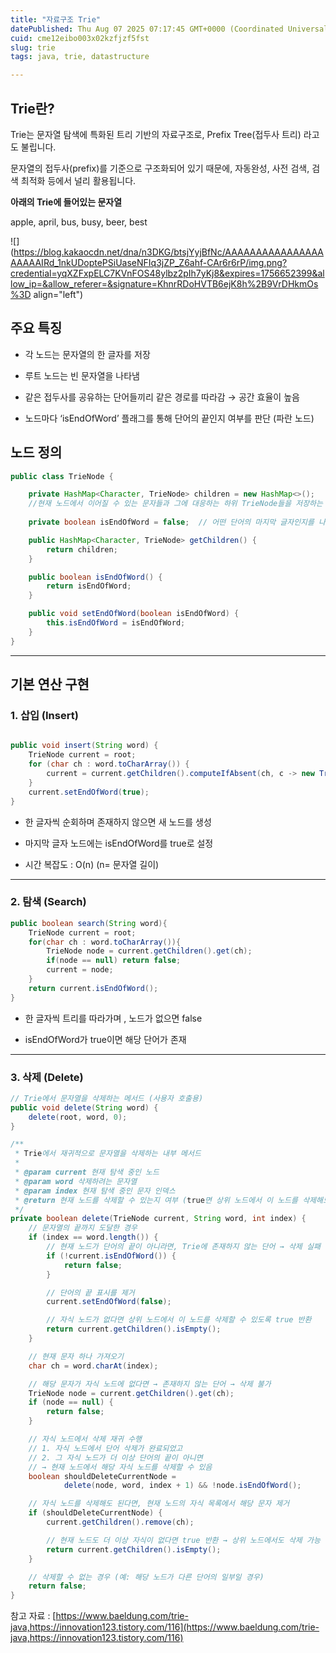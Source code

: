 ```yaml
---
title: "자료구조 Trie"
datePublished: Thu Aug 07 2025 07:17:45 GMT+0000 (Coordinated Universal Time)
cuid: cme12eibo003x02kzfjzf5fst
slug: trie
tags: java, trie, datastructure

---
```


## Trie란?

Trie는 문자열 탐색에 특화된 트리 기반의 자료구조로, Prefix Tree(접두사 트리) 라고도 불립니다.

문자열의 접두사(prefix)를 기준으로 구조화되어 있기 때문에, 자동완성, 사전 검색, 검색 최적화 등에서 널리 활용됩니다.

**아래의 Trie에 들어있는 문자열**

apple, april, bus, busy, beer, best

![](https://blog.kakaocdn.net/dna/n3DKG/btsjYyjBfNc/AAAAAAAAAAAAAAAAAAAAAIRd_1nkUDoptePSiUaseNFIq3jZP_Z6ahf-CAr6r6rP/img.png?credential=yqXZFxpELC7KVnFOS48ylbz2pIh7yKj8&expires=1756652399&allow_ip=&allow_referer=&signature=KhnrRDoHVTB6ejK8h%2B9VrDHkmOs%3D align="left")

## 주요 특징

* 각 노드는 문자열의 한 글자를 저장
    
* 루트 노드는 빈 문자열을 나타냄
    
* 같은 접두사를 공유하는 단어들끼리 같은 경로를 따라감 → 공간 효율이 높음
    
* 노드마다 ‘isEndOfWord’ 플래그를 통해 단어의 끝인지 여부를 판단 (파란 노드)
    

## 노드 정의

```java
public class TrieNode {

    private HashMap<Character, TrieNode> children = new HashMap<>();
    //현재 노드에서 이어질 수 있는 문자들과 그에 대응하는 하위 TrieNode들을 저장하는 map
    
    private boolean isEndOfWord = false;  // 어떤 단어의 마지막 글자인지를 나타내는 플래그

    public HashMap<Character, TrieNode> getChildren() {
        return children;
    }

    public boolean isEndOfWord() {
        return isEndOfWord;
    }

    public void setEndOfWord(boolean isEndOfWord) {
        this.isEndOfWord = isEndOfWord;
    }
}
```

---

## 기본 연산 구현

### 1\. 삽입 (Insert)

```java

public void insert(String word) {
    TrieNode current = root;
    for (char ch : word.toCharArray()) {
        current = current.getChildren().computeIfAbsent(ch, c -> new TrieNode());
    }
    current.setEndOfWord(true);
}

```

* 한 글자씩 순회하며 존재하지 않으면 새 노드를 생성
    
* 마지막 글자 노드에는 isEndOfWord를 true로 설정
    
* 시간 복잡도 : O(n) (n= 문자열 길이)
    

---

### 2\. 탐색 (Search)

```java
public boolean search(String word){
	TrieNode current = root;
	for(char ch : word.toCharArray()){
		TrieNode node = current.getChildren().get(ch);
		if(node == null) return false;
		current = node;
	}
	return current.isEndOfWord();
}
```

* 한 글자씩 트리를 따라가며 , 노드가 없으면 false
    
* isEndOfWord가 true이면 해당 단어가 존재
    

---

### 3\. 삭제 (Delete)

```java
// Trie에서 문자열을 삭제하는 메서드 (사용자 호출용)
public void delete(String word) {
    delete(root, word, 0);
}

/**
 * Trie에서 재귀적으로 문자열을 삭제하는 내부 메서드
 *
 * @param current 현재 탐색 중인 노드
 * @param word 삭제하려는 문자열
 * @param index 현재 탐색 중인 문자 인덱스
 * @return 현재 노드를 삭제할 수 있는지 여부 (true면 상위 노드에서 이 노드를 삭제해도 됨)
 */
private boolean delete(TrieNode current, String word, int index) {
    // 문자열의 끝까지 도달한 경우
    if (index == word.length()) {
        // 현재 노드가 단어의 끝이 아니라면, Trie에 존재하지 않는 단어 → 삭제 실패
        if (!current.isEndOfWord()) {
            return false;
        }

        // 단어의 끝 표시를 제거
        current.setEndOfWord(false);

        // 자식 노드가 없다면 상위 노드에서 이 노드를 삭제할 수 있도록 true 반환
        return current.getChildren().isEmpty();
    }

    // 현재 문자 하나 가져오기
    char ch = word.charAt(index);

    // 해당 문자가 자식 노드에 없다면 → 존재하지 않는 단어 → 삭제 불가
    TrieNode node = current.getChildren().get(ch);
    if (node == null) {
        return false;
    }

    // 자식 노드에서 삭제 재귀 수행
    // 1. 자식 노드에서 단어 삭제가 완료되었고
    // 2. 그 자식 노드가 더 이상 단어의 끝이 아니면
    // → 현재 노드에서 해당 자식 노드를 삭제할 수 있음
    boolean shouldDeleteCurrentNode =
            delete(node, word, index + 1) && !node.isEndOfWord();

    // 자식 노드를 삭제해도 된다면, 현재 노드의 자식 목록에서 해당 문자 제거
    if (shouldDeleteCurrentNode) {
        current.getChildren().remove(ch);

        // 현재 노드도 더 이상 자식이 없다면 true 반환 → 상위 노드에서도 삭제 가능
        return current.getChildren().isEmpty();
    }

    // 삭제할 수 없는 경우 (예: 해당 노드가 다른 단어의 일부일 경우)
    return false;
}

```

참고 자료 : [https://www.baeldung.com/trie-java,https://innovation123.tistory.com/116](https://www.baeldung.com/trie-java,https://innovation123.tistory.com/116)